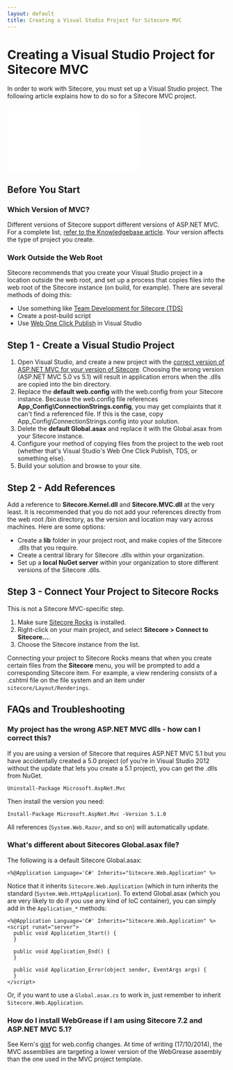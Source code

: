```yaml
---
layout: default
title: Creating a Visual Studio Project for Sitecore MVC
---
```


# Creating a Visual Studio Project for Sitecore MVC

In order to work with Sitecore, you must set up a Visual Studio project. The following article explains how to do so for a Sitecore MVC project.

<div class="embed-responsive embed-responsive-16by9">
  <iframe class="embed-responsive-item" src="//www.youtube.com/embed/sRmHcUYZo9o" frameborder="0" allowfullscreen></iframe>
</div>

## Before You Start

### Which Version of MVC?

Different versions of Sitecore support different versions of ASP.NET MVC. For a complete list, [refer to the Knowledgebase article](https://kb.sitecore.net/articles/522918). Your version affects the type of project you create.

### Work Outside the Web Root

Sitecore recommends that you create your Visual Studio project in a location outside the web root, and set up a process that copies files into the web root of the Sitecore instance (on build, for example). There are several methods of doing this:

* Use something like [Team Development for Sitecore (TDS)](https://www.hhogdev.com/products/team-development-for-sitecore/overview.aspx)
* Create a post-build script
* Use [Web One Click Publish](http://msdn.microsoft.com/en-us/library/vstudio/dd434211.aspx) in Visual Studio

## Step 1 - Create a Visual Studio Project

1. Open Visual Studio, and create a new project with the [correct version of ASP.NET MVC for your version of Sitecore](https://kb.sitecore.net/articles/522918). Choosing the wrong version (ASP.NET MVC 5.0 vs 5.1) will result in application errors when the .dlls are copied into the bin directory.
2. Replace the **default web.config** with the web.config from your Sitecore instance. Because the web.config file references **App_Config\ConnectionStrings.config**, you may get complaints that it can't find a referenced file. If this is the case, copy App_Config\ConnectionStrings.config into your solution.
3. Delete the **default Global.asax** and replace it with the Global.asax from your Sitecore instance.
5. Configure your method of copying files from the project to the web root (whether that's Visual Studio's Web One Click Publish, TDS, or something else).
6. Build your solution and browse to your site.

## Step 2 - Add References

Add a reference to **Sitecore.Kernel.dll** and **Sitecore.MVC.dll** at the very least. It is recommended that you do not add your references directly from the web root /bin directory, as the version and location may vary across machines. Here are some options:

* Create a **lib** folder in your project root, and make copies of the Sitecore .dlls that you require.
* Create a central library for Sitecore .dlls within your organization.
* Set up a **local NuGet server** within your organization to store different versions of the Sitecore .dlls.

## Step 3 - Connect Your Project to Sitecore Rocks

This is not a Sitecore MVC-specific step.

1. Make sure [Sitecore Rocks](https://marketplace.sitecore.net/en/Modules/Sitecore_Rocks.aspx) is installed.
2. Right-click on your main project, and select **Sitecore > Connect to Sitecore...**. 
3. Choose the Sitecore instance from the list.

Connecting your project to Sitecore Rocks means that when you create certain files from the **Sitecore** menu, you will be prompted to add a corresponding Sitecore item. For example, a view rendering consists of a .cshtml file on the file system and an item under ``sitecore/Layout/Renderings``.

## FAQs and Troubleshooting

### My project has the wrong ASP.NET MVC dlls - how can I correct this?

If you are using a version of Sitecore that requires ASP.NET MVC 5.1 but you have accidentally created a 5.0 project (of you're in Visual Studio 2012 without the update that lets you create a 5.1 project), you can get the .dlls from NuGet.

```
Uninstall-Package Microsoft.AspNet.Mvc
```

Then install the version you need:

```
Install-Package Microsoft.AspNet.Mvc -Version 5.1.0
```

All references (``System.Web.Razor``, and so on) will automatically update.

### What's different about Sitecores Global.asax file?

The following is a default Sitecore Global.asax:

```
<%@Application Language='C#' Inherits="Sitecore.Web.Application" %>
```

Notice that it inherits ``Sitecore.Web.Application`` (which in turn inherits the standard (``System.Web.HttpApplication``). To extend Global.asax (which you are very likely to do if you use any kind of IoC container), you can simply add in the ``Application_*`` methods:
  
    <%@Application Language='C#' Inherits="Sitecore.Web.Application" %>
    <script runat="server">
      public void Application_Start() {
      }
    
      public void Application_End() {
      }
    
      public void Application_Error(object sender, EventArgs args) {
      }
    </script>

Or, if you want to use a ``Global.asax.cs`` to work in, just remember to inherit ``Sitecore.Web.Application``.

### How do I install WebGrease if I am using Sitecore 7.2 and ASP.NET MVC 5.1?

See Kern's [gist](https://gist.github.com/herskinduk/7a67839b4af39fc7ebcc) for web.config changes. At time of writing (17/10/2014), the MVC assemblies are targeting a lower version of the WebGrease assembly than the one used in the MVC project template.
